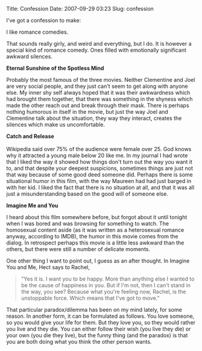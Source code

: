 Title: Confession
Date: 2007-09-29 03:23
Slug: confession

I've got a confession to make:

I like romance comedies.

That sounds really girly, and weird and everything, but I do. It is
however a special kind of romance comedy. Ones filled with emotionally
significant awkward silences.

<span style="font-weight:bold;">Eternal Sunshine of the Spotless
Mind</span>

Probably the most famous of the three movies. Neither Clementine and
Joel are very social people, and they just can't seem to get along with
anyone else. My inner shy self always hoped that it was their
awkwardness which had brought them together, that there was something in
the shyness which made the other reach out and break through their mask.
There is perhaps nothing humorous in itself in the movie, but just the
way Joel and Clementine talk about the situation, they way they
interact, creates the silences which make us uncomfortable.

<span style="font-weight:bold;">Catch and Release  
<span style="font-weight:bold;">  
</span></span>Wikipedia said over 75% of the audience were female over
25. God knows why it attracted a young male below 20 like me. In my
journal I had wrote that I liked the way it showed how things don't turn
out the way you want it to, and that despite your deepest suspicions,
sometimes things are just not that way because of some good deed someone
did. Perhaps there is some situational humor in this film, with the way
Maureen had had just barged in with her kid. I liked the fact that there
is no situation at all, and that it was all just a misunderstanding
based on the good will of someone else.

<span style="font-weight:bold;">Imagine Me and You</span>

I heard about this film somewhere before, but forgot about it until
tonight when I was bored and was browsing for something to watch. The
homosexual content aside (as it was written as a heterosexual romance
anyway, according to IMDB), the humor in this movie comes from the
dialog. In retrospect perhaps this movie is a little less awkward than
the others, but there were still a number of delicate moments.

One other thing I want to point out, I guess as an after thought. In
Imagine You and Me, Hect says to Rachel,  

> "Yes it is. I want you to be happy. More than anything else I wanted
> to be the cause of happiness in you. But if I'm not, then I can't
> stand in the way, you see? Because what you're feeling now, Rachel, is
> the unstoppable force. Which means that I've got to move."
> </p>

That particular paradox/dilemma has been on my mind lately, for some
reason. In another form, it can be formulated as follows. You love
someone, so you would give your life for them. But they love you, so
they would rather you live and they die. You can either follow their
wish (you live they die) or your own (you die they live), but the funny
thing (and the paradox) is that you are both doing what you think the
other person wants.

